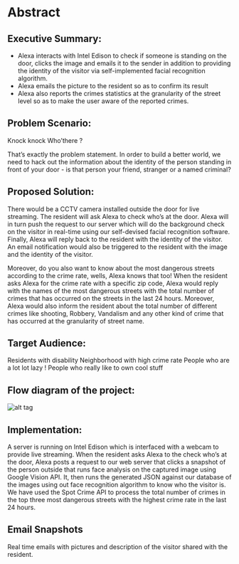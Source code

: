 # Abstract

## Executive Summary:
 - Alexa interacts with Intel Edison to check if someone is standing on the door, clicks the image and emails it to the sender in addition to providing the identity of the visitor via self-implemented facial recognition algorithm. 
 - Alexa emails the picture to the resident so as to confirm its result
 - Alexa also reports the crimes statistics at the granularity of the street level so as to make the user aware of the reported crimes. 

## Problem Scenario:

Knock knock
Who’there ?
</Exactly>

That’s exactly the problem statement. In order to build a better world, we need to hack out the information about the identity of the person standing in front of your door - is that person your friend, stranger or a named criminal? 

## Proposed Solution:
There would be a CCTV camera installed outside the door for live streaming. The resident will ask Alexa to check who’s at the door. Alexa will in turn push the request to our server which will do the background check on the visitor in real-time using our self-devised facial recognition software. Finally, Alexa will reply back to the resident with the identity of the visitor. An email notification would also be triggered to the resident with the image and the identity of the visitor.

Moreover, do you also want to know about the most dangerous streets according to the crime rate, wells, Alexa knows that too! When the resident asks Alexa for the crime rate with a specific zip code, Alexa would reply with the names of the most dangerous streets with the total number of crimes that has occurred on the streets in the last 24 hours. Moreover, Alexa would also inform the resident about the total number of different crimes like shooting, Robbery, Vandalism and any other kind of crime that has occurred at the granularity of street name.


## Target Audience:
Residents with disability
Neighborhood with high crime rate 
People who are a lot lot lazy !
People who really like to own cool stuff


## Flow diagram of the project:

![alt tag](https://github.com/VimanyuAgg/Knock-Knock-Hackster/blob/master/FlowDiagram_KnockKnock.png)




## Implementation:
A server is running on Intel Edison which is interfaced with a webcam to provide live streaming. When the resident asks Alexa to the check who’s at the door, Alexa posts a request to our web server that clicks a snapshot of the person outside that runs face analysis on the captured image using Google Vision API. It, then runs the generated JSON against our database of the images using out face recognition algorithm to know who the visitor is. 
We have used the Spot Crime API to process the total number of crimes in the top three most dangerous streets with the highest crime rate in the last 24 hours.

## Email Snapshots
Real time emails with pictures and description of the visitor shared with the resident.
